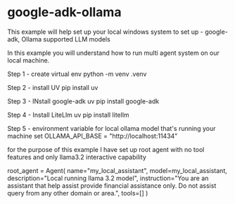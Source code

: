 # google-adk-ollama

This example will help set up your local windows system to set up -
google-adk, Ollama supported LLM models

In this example you will understand how to run multi agent system on our local machine.

Step 1 - create virtual env
python -m venv .venv

Step 2 - install UV
pip install uv

Step 3 - INstall google-adk
uv pip install google-adk

Step 4 - Install LiteLlm
uv pip install litellm

Step 5 - environment variable for local ollama model that's running your machine
set OLLAMA_API_BASE = "http://localhost:11434"

for the purpose of this example I have set up root agent with no tool features and only llama3.2 interactive capability

root_agent = Agent(
name="my_local_assistant",
model=my_local_assistant,
description="Local running llama 3.2 model",
instruction="You are an assistant that help assist provide financial assistance only. Do not assist query from any other domain or area.",
tools=[]
)
